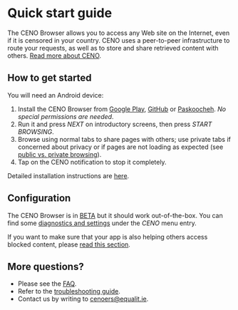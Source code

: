 # Quick start guide

The CENO Browser allows you to access any Web site on the Internet, even if it is censored in your country.  CENO uses a peer-to-peer infrastructure to route your requests, as well as to store and share retrieved content with others.  [Read more about CENO](ceno.md).

## How to get started

You will need an Android device:

 1. Install the CENO Browser from [Google Play][ceno-gplay], [GitHub][ceno-gh] or [Paskoocheh][ceno-pask].  *No special permissions are needed*.
 2. Run it and press *NEXT* on introductory screens, then press *START BROWSING*.
 3. Browse using normal tabs to share pages with others; use private tabs if concerned about privacy or if pages are not loading as expected (see [public vs. private browsing](../concepts/public-private.md)).
 4. Tap on the CENO notification to stop it completely.

Detailed installation instructions are [here](../browser/install.md).

[ceno-gplay]: https://play.google.com/store/apps/details?id=ie.equalit.ceno
[ceno-gh]: https://github.com/censorship-no/ceno-browser/releases
[ceno-pask]: https://paskoocheh.com/tools/124/android.html

## Configuration

The CENO Browser is in [BETA][] but it should work out-of-the-box.  You can find some [diagnostics and settings](../browser/settings.md) under the *CENO* menu entry.

If you want to make sure that your app is also helping others access blocked content, please [read this section](../browser/bridging.md).

[BETA]: https://en.wikipedia.org/wiki/Software_release_life_cycle#Beta

## More questions?

  * Please see the [FAQ](faq.md).
  * Refer to the [troubleshooting guide](../browser/troubleshooting.md).
  * Contact us by writing to <cenoers@equalit.ie>.
